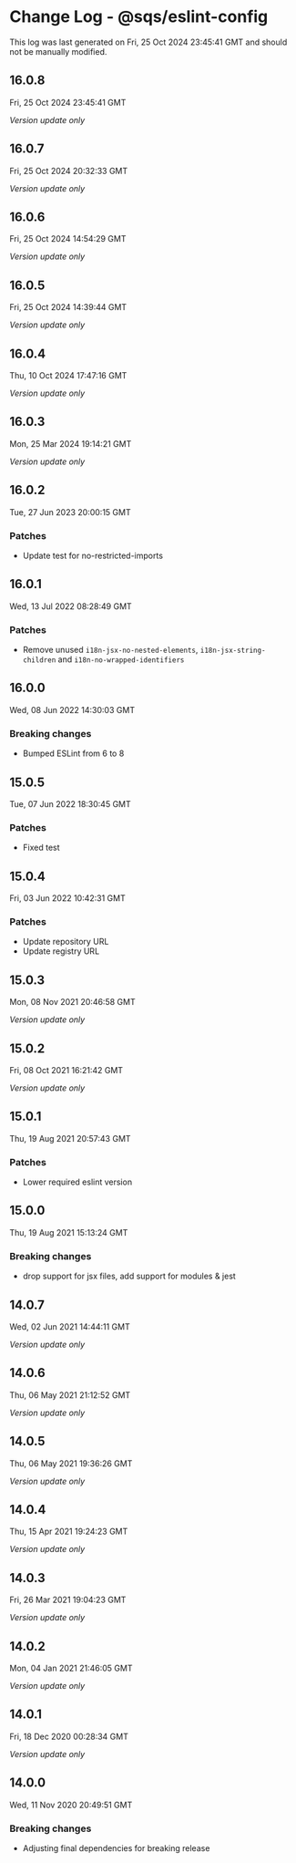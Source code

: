 # Change Log - @sqs/eslint-config

This log was last generated on Fri, 25 Oct 2024 23:45:41 GMT and should not be manually modified.

## 16.0.8
Fri, 25 Oct 2024 23:45:41 GMT

_Version update only_

## 16.0.7
Fri, 25 Oct 2024 20:32:33 GMT

_Version update only_

## 16.0.6
Fri, 25 Oct 2024 14:54:29 GMT

_Version update only_

## 16.0.5
Fri, 25 Oct 2024 14:39:44 GMT

_Version update only_

## 16.0.4
Thu, 10 Oct 2024 17:47:16 GMT

_Version update only_

## 16.0.3
Mon, 25 Mar 2024 19:14:21 GMT

_Version update only_

## 16.0.2
Tue, 27 Jun 2023 20:00:15 GMT

### Patches

- Update test for no-restricted-imports

## 16.0.1
Wed, 13 Jul 2022 08:28:49 GMT

### Patches

- Remove unused `i18n-jsx-no-nested-elements`, `i18n-jsx-string-children` and `i18n-no-wrapped-identifiers`

## 16.0.0
Wed, 08 Jun 2022 14:30:03 GMT

### Breaking changes

- Bumped ESLint from 6 to 8

## 15.0.5
Tue, 07 Jun 2022 18:30:45 GMT

### Patches

- Fixed test

## 15.0.4
Fri, 03 Jun 2022 10:42:31 GMT

### Patches

- Update repository URL
- Update registry URL

## 15.0.3
Mon, 08 Nov 2021 20:46:58 GMT

_Version update only_

## 15.0.2
Fri, 08 Oct 2021 16:21:42 GMT

_Version update only_

## 15.0.1
Thu, 19 Aug 2021 20:57:43 GMT

### Patches

- Lower required eslint version

## 15.0.0
Thu, 19 Aug 2021 15:13:24 GMT

### Breaking changes

- drop support for jsx files, add support for modules & jest

## 14.0.7
Wed, 02 Jun 2021 14:44:11 GMT

_Version update only_

## 14.0.6
Thu, 06 May 2021 21:12:52 GMT

_Version update only_

## 14.0.5
Thu, 06 May 2021 19:36:26 GMT

_Version update only_

## 14.0.4
Thu, 15 Apr 2021 19:24:23 GMT

_Version update only_

## 14.0.3
Fri, 26 Mar 2021 19:04:23 GMT

_Version update only_

## 14.0.2
Mon, 04 Jan 2021 21:46:05 GMT

_Version update only_

## 14.0.1
Fri, 18 Dec 2020 00:28:34 GMT

_Version update only_

## 14.0.0
Wed, 11 Nov 2020 20:49:51 GMT

### Breaking changes

- Adjusting final dependencies for breaking release

